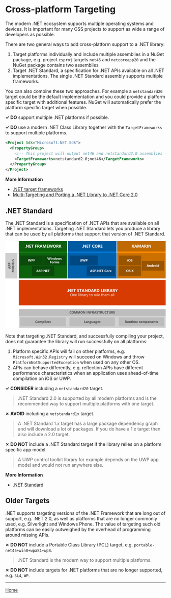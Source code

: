 # Cross-platform Targeting

The modern .NET ecosystem supports multiple operating systems and devices. It is important for many OSS projects to support as wide a range of developers as possible.

There are two general ways to add cross-platform support to a .NET library:

1. Target platforms individually and include multiple assemblies in a NuGet package, e.g. project `csproj` targets `net46` and `netcoreapp20` and the NuGet package contains two assemblies
2. Target .NET Standard, a specification for .NET APIs available on all .NET implementations. The single .NET Standard assembly supports multiple frameworks.

You can also combine these two approaches. For example a `netstandard20` target could be the default implementation and you could provide a platform specific target with additional features. NuGet will automatically prefer the platform specific target when possible.

**✓ DO** support multiple .NET platforms if possible.

**✓ DO** use a modern .NET Class Library together with the `TargetFrameworks` to support multiple platforms.

```xml
<Project Sdk="Microsoft.NET.Sdk">
  <PropertyGroup>
    <!-- This project will output net46 and netstandard2.0 assemblies -->
    <TargetFrameworks>netstandard2.0;net46</TargetFrameworks>
  </PropertyGroup>
</Project>
```

**More Information**

* [.NET target frameworks](https://docs.microsoft.com/en-us/dotnet/standard/frameworks)
* [Multi-Targeting and Porting a .NET Library to .NET Core 2.0](https://weblog.west-wind.com/posts/2017/Jun/22/MultiTargeting-and-Porting-a-NET-Library-to-NET-Core-20)

## .NET Standard

The .NET Standard is a specification of .NET APIs that are available on all .NET implementations. Targeting .NET Standard lets you produce a library that can be used by all platforms that support that version of .NET Standard.

![.NET Standard](./images/platforms-netstandard.png ".NET Standard")

Note that targeting .NET Standard, and successfully compiling your project, does not guarantee the library will run successfully on all platforms:

1. Platform specific APIs will fail on other platforms, e.g. `Microsoft.Win32.Registry` will succeed on Windows and throw `PlatformNotSupportedException` when used on any other OS.
2. APIs can behave differently, e.g. reflection APIs have different performance characteristics when an application uses ahead-of-time compilation on iOS or UWP.

**✓ CONSIDER** including a `netstandard20` target.

> .NET Standard 2.0 is supported by all modern platforms and is the recommended way to support multiple platforms with one target.

**✗ AVOID** including a `netstandard1x` target.

> A .NET Standard 1.x target has a large package dependency graph and will download a lot of packages. If you do have a 1.x target then also include a 2.0 target.

**✗ DO NOT** include a .NET Standard target if the library relies on a platform specific app model.

> A UWP control toolkit library for example depends on the UWP app model and would not run anywhere else.

**More Information**

* [.NET Standard](https://docs.microsoft.com/en-us/dotnet/standard/net-standard)

## Older Targets

.NET supports targeting versions of the .NET Framework that are long out of support, e.g. .NET 2.0, as well as platforms that are no longer commonly used, e.g. Silverlight and Windows Phone. The value of targeting such old platforms can be easily outweighed by the overhead of programming around missing APIs.

**✗ DO NOT** include a Portable Class Library (PCL) target, e.g. `portable-net45+win8+wpa81+wp8`.

> .NET Standard is the modern way to support multiple platforms.

**✗ DO NOT** include targets for .NET platforms that are no longer supported, e.g. `SL4`, `WP`.

---

[Home](./README.md)